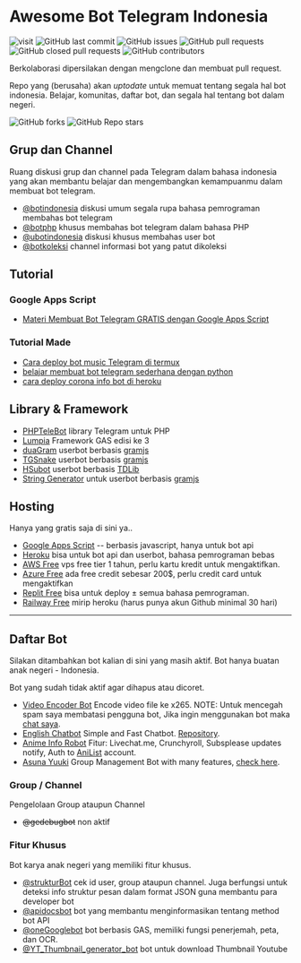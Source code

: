 # Awesome Bot Telegram Indonesia

![visit](https://badges.pufler.dev/visits/telegrambotindonesia/awesome-bot-telegram-indonesia) ![GitHub last commit](https://img.shields.io/github/last-commit/telegrambotindonesia/awesome-bot-telegram-indonesia) ![GitHub issues](https://img.shields.io/github/issues/telegrambotindonesia/awesome-bot-telegram-indonesia) ![GitHub pull requests](https://img.shields.io/github/issues-pr/telegrambotindonesia/awesome-bot-telegram-indonesia) ![GitHub closed pull requests](https://img.shields.io/github/issues-pr-closed/telegrambotindonesia/awesome-bot-telegram-indonesia) ![GitHub contributors](https://img.shields.io/github/contributors/telegrambotindonesia/awesome-bot-telegram-indonesia)

Berkolaborasi dipersilakan dengan mengclone dan membuat pull request.

Repo yang (berusaha) akan _uptodate_ untuk memuat tentang segala hal bot indonesia. Belajar, komunitas, daftar bot, dan segala hal tentang bot dalam negeri.

![GitHub forks](https://img.shields.io/github/forks/telegrambotindonesia/awesome-bot-telegram-indonesia?style=social) ![GitHub Repo stars](https://img.shields.io/github/stars/telegrambotindonesia/awesome-bot-telegram-indonesia?style=social)


<!-- mulai dari sini ya perubahannya -->

## Grup dan Channel

Ruang diskusi grup dan channel pada Telegram dalam bahasa indonesia yang akan membantu belajar dan mengembangkan kemampuanmu dalam membuat bot telegram.

- [@botindonesia](https://t.me/botindonesia) diskusi umum segala rupa bahasa pemrograman membahas bot telegram
- [@botphp](https://t.me/botphp) khusus membahas bot telegram dalam bahasa PHP
- [@ubotindonesia](https://t.me/ubotindonesia) diskusi khusus membahas user bot
- [@botkoleksi](https://t.me/botkoleksi) channel informasi bot yang patut dikoleksi

## Tutorial

### Google Apps Script

- [Materi Membuat Bot Telegram GRATIS dengan Google Apps Script](https://s.id/gasbot)


### Tutorial Made
- [Cara deploy bot music Telegram di termux](https://www.madewgn.my.id/artikel/termux/cara-deploy-bot-music-di-termux/)
- [belajar membuat bot telegram sederhana dengan python](https://www.madewgn.my.id/artikel/python/cara-membuat-bot-telegram-sederhana/)
- [cara deploy corona info bot di heroku](https://www.madewgn.my.id/artikel/bot/cara-deploy-corona-info-bot/)
## Library & Framework

- [PHPTeleBot](https://github.com/radyakaze/phptelebot) library Telegram untuk PHP
- [Lumpia](https://lumpia.js.org) Framework GAS edisi ke 3
- [duaGram](https://github.com/ubotindonesia/duagram) userbot berbasis [gramjs]
- [TGSnake](https://github.com/butthx/tgsnake) userbot berbasis [gramjs]
- [HSubot](https://github.com/banghasan/hsubot) userbot berbasis [TDLib](https://github.com/tdlib/td)
- [String Generator](https://telegram.banghasan.com/ubotstring/) untuk userbot berbasis [gramjs]


## Hosting

Hanya yang gratis saja di sini ya..

- [Google Apps Script](https://script.google.com) -- berbasis javascript, hanya untuk bot api
- [Heroku](https://www.heroku.com/) bisa untuk bot api dan userbot, bahasa pemrograman bebas
- [AWS Free](https://aws.amazon.com/id/free/) vps free tier 1 tahun, perlu kartu kredit untuk mengaktifkan.
- [Azure Free](https://azure.microsoft.com/en-us/free/) ada free credit sebesar 200$, perlu credit card untuk mengaktifkan
- [Replit Free](https://replit.com/site/pricing) bisa untuk deploy ± semua bahasa pemrograman.
- [Railway Free](https://railway.app) mirip heroku (harus punya akun Github minimal 30 hari)
---

## Daftar Bot

Silakan ditambahkan bot kalian di sini yang masih aktif. Bot hanya buatan anak negeri - Indonesia.

Bot yang sudah tidak aktif agar dihapus atau dicoret.

- [Video Encoder Bot](https://t.me/RiseliaBot) Encode video file ke x265. NOTE: Untuk mencegah spam saya membatasi pengguna bot, Jika ingin menggunakan bot maka [chat saya](https://t.me/OwnerCH_Bot).
- [English Chatbot](https://t.me/TokisakiChatBot) Simple and Fast Chatbot. [Repository](https://t.me/zYxDevs/KurumiChatbot).
- [Anime Info Robot](https://t.me/TomoeRobot) Fitur: Livechat.me, Crunchyroll, Subsplease updates notify, Auth to [AniList](https://anilist.co) account.
- [Asuna Yuuki](https://t.me/YogaWaifuBot) Group Management Bot with many features, [check here](https://t.me/YogaWaifuBot?start=help).

### Group / Channel

Pengelolaan Group ataupun Channel

- ~~@gedebugbot~~ non aktif

### Fitur Khusus

Bot karya anak negeri yang memiliki fitur khusus.

- [@strukturBot](https://t.me/strukturbot) cek id user, group ataupun channel. Juga berfungsi untuk deteksi info struktur pesan dalam format JSON guna membantu para developer bot
- [@apidocsbot](https://t.me/apidocsbot) bot yang membantu menginformasikan tentang method bot API
- [@oneGooglebot](https://t.me/oneGooglebot) bot berbasis GAS, memiliki fungsi penerjemah, peta, dan OCR.
- [@YT_Thumbnail_generator_bot](https://t.me/YT_Thumbnail_generator_bot) bot untuk download Thumbnail Youtube



[gramjs]: https://github.com/gram-js/gramjs
